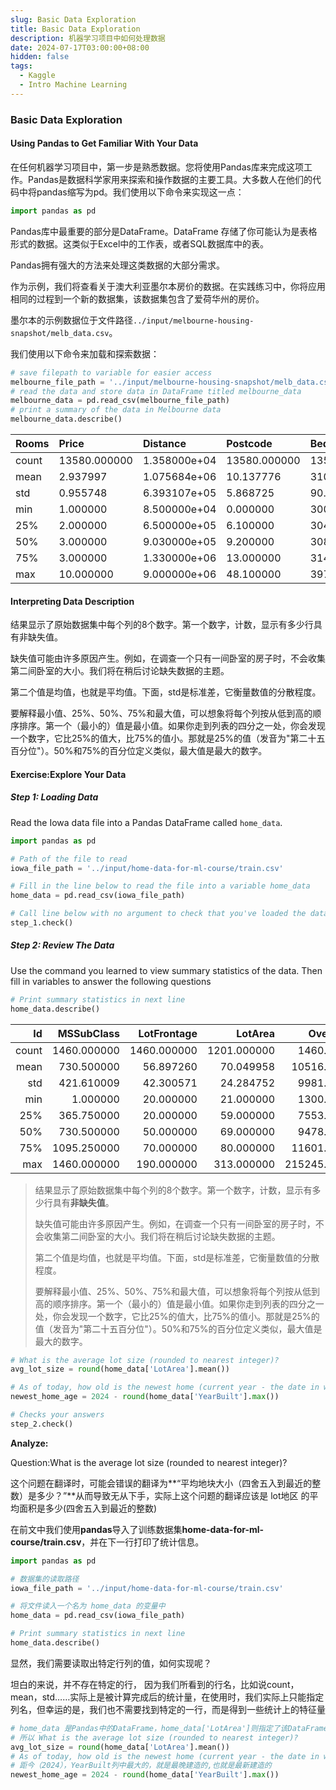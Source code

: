 ```yaml
---
slug: Basic Data Exploration
title: Basic Data Exploration
description: 机器学习项目中如何处理数据
date: 2024-07-17T03:00:00+08:00
hidden: false 
tags:
  -	Kaggle
  - Intro Machine Learning
---
```

### Basic Data Exploration

#### Using Pandas to Get Familiar With Your Data

在任何机器学习项目中，第一步是熟悉数据。您将使用Pandas库来完成这项工作。Pandas是数据科学家用来探索和操作数据的主要工具。大多数人在他们的代码中将pandas缩写为pd。我们使用以下命令来实现这一点：

```python
import pandas as pd	
```

Pandas库中最重要的部分是DataFrame。DataFrame 存储了你可能认为是表格形式的数据。这类似于Excel中的工作表，或者SQL数据库中的表。

Pandas拥有强大的方法来处理这类数据的大部分需求。

作为示例，我们将查看关于澳大利亚墨尔本房价的数据。在实践练习中，你将应用相同的过程到一个新的数据集，该数据集包含了爱荷华州的房价。

墨尔本的示例数据位于文件路径`../input/melbourne-housing-snapshot/melb_data.csv`。

我们使用以下命令来加载和探索数据：

```python
# save filepath to variable for easier access
melbourne_file_path = '../input/melbourne-housing-snapshot/melb_data.csv'
# read the data and store data in DataFrame titled melbourne_data
melbourne_data = pd.read_csv(melbourne_file_path) 
# print a summary of the data in Melbourne data
melbourne_data.describe()	
```

| Rooms | Price        | Distance     | Postcode     | Bedroom2     | Bathroom     | Car          | Landsize     | BuildingArea  | YearBuilt    | Lattitude   | Longtitude   | Propertycount |              |
| :---- | :----------- | :----------- | :----------- | :----------- | :----------- | :----------- | :----------- | :------------ | :----------- | :---------- | :----------- | :------------ | ------------ |
| count | 13580.000000 | 1.358000e+04 | 13580.000000 | 13580.000000 | 13580.000000 | 13580.000000 | 13518.000000 | 13580.000000  | 7130.000000  | 8205.000000 | 13580.000000 | 13580.000000  | 13580.000000 |
| mean  | 2.937997     | 1.075684e+06 | 10.137776    | 3105.301915  | 2.914728     | 1.534242     | 1.610075     | 558.416127    | 151.967650   | 1964.684217 | -37.809203   | 144.995216    | 7454.417378  |
| std   | 0.955748     | 6.393107e+05 | 5.868725     | 90.676964    | 0.965921     | 0.691712     | 0.962634     | 3990.669241   | 541.014538   | 37.273762   | 0.079260     | 0.103916      | 4378.581772  |
| min   | 1.000000     | 8.500000e+04 | 0.000000     | 3000.000000  | 0.000000     | 0.000000     | 0.000000     | 0.000000      | 0.000000     | 1196.000000 | -38.182550   | 144.431810    | 249.000000   |
| 25%   | 2.000000     | 6.500000e+05 | 6.100000     | 3044.000000  | 2.000000     | 1.000000     | 1.000000     | 177.000000    | 93.000000    | 1940.000000 | -37.856822   | 144.929600    | 4380.000000  |
| 50%   | 3.000000     | 9.030000e+05 | 9.200000     | 3084.000000  | 3.000000     | 1.000000     | 2.000000     | 440.000000    | 126.000000   | 1970.000000 | -37.802355   | 145.000100    | 6555.000000  |
| 75%   | 3.000000     | 1.330000e+06 | 13.000000    | 3148.000000  | 3.000000     | 2.000000     | 2.000000     | 651.000000    | 174.000000   | 1999.000000 | -37.756400   | 145.058305    | 10331.000000 |
| max   | 10.000000    | 9.000000e+06 | 48.100000    | 3977.000000  | 20.000000    | 8.000000     | 10.000000    | 433014.000000 | 44515.000000 | 2018.000000 | -37.408530   | 145.526350    | 21650.000000 |

#### Interpreting Data Description

结果显示了原始数据集中每个列的8个数字。第一个数字，计数，显示有多少行具有非缺失值。

缺失值可能由许多原因产生。例如，在调查一个只有一间卧室的房子时，不会收集第二间卧室的大小。我们将在稍后讨论缺失数据的主题。

第二个值是均值，也就是平均值。下面，std是标准差，它衡量数值的分散程度。

要解释最小值、25%、50%、75%和最大值，可以想象将每个列按从低到高的顺序排序。第一个（最小的）值是最小值。如果你走到列表的四分之一处，你会发现一个数字，它比25%的值大，比75%的值小。那就是25%的值（发音为"第二十五百分位"）。50%和75%的百分位定义类似，最大值是最大的数字。

#### Exercise:Explore Your Data

##### Step 1: Loading Data

Read the Iowa data file into a Pandas DataFrame called `home_data`.

```python
import pandas as pd

# Path of the file to read
iowa_file_path = '../input/home-data-for-ml-course/train.csv'

# Fill in the line below to read the file into a variable home_data
home_data = pd.read_csv(iowa_file_path)

# Call line below with no argument to check that you've loaded the data correctly
step_1.check()
```

##### Step 2: Review The Data
Use the command you learned to view summary statistics of the data. Then fill in variables to answer the following questions

```python
# Print summary statistics in next line
home_data.describe()
```

|    Id |  MSSubClass | LotFrontage |     LotArea |   OverallQual | OverallCond |   YearBuilt | YearRemodAdd |  MasVnrArea |  BsmtFinSF1 |         ... | WoodDeckSF | OpenPorchSF | EnclosedPorch |   3SsnPorch | ScreenPorch |    PoolArea |     MiscVal |       MoSold |      YrSold |   SalePrice |               |
| ----: | ----------: | ----------: | ----------: | ------------: | ----------: | ----------: | -----------: | ----------: | ----------: | ----------: | ---------: | ----------: | ------------: | ----------: | ----------: | ----------: | ----------: | -----------: | ----------: | ----------: | ------------- |
| count | 1460.000000 | 1460.000000 | 1201.000000 |   1460.000000 | 1460.000000 | 1460.000000 |  1460.000000 | 1460.000000 | 1452.000000 | 1460.000000 |        ... | 1460.000000 |   1460.000000 | 1460.000000 | 1460.000000 | 1460.000000 | 1460.000000 |  1460.000000 | 1460.000000 | 1460.000000 | 1460.000000   |
|  mean |  730.500000 |   56.897260 |   70.049958 |  10516.828082 |    6.099315 |    5.575342 |  1971.267808 | 1984.865753 |  103.685262 |  443.639726 |        ... |   94.244521 |     46.660274 |   21.954110 |    3.409589 |   15.060959 |    2.758904 |    43.489041 |    6.321918 | 2007.815753 | 180921.195890 |
|   std |  421.610009 |   42.300571 |   24.284752 |   9981.264932 |    1.382997 |    1.112799 |    30.202904 |   20.645407 |  181.066207 |  456.098091 |        ... |  125.338794 |     66.256028 |   61.119149 |   29.317331 |   55.757415 |   40.177307 |   496.123024 |    2.703626 |    1.328095 | 79442.502883  |
|   min |    1.000000 |   20.000000 |   21.000000 |   1300.000000 |    1.000000 |    1.000000 |  1872.000000 | 1950.000000 |    0.000000 |    0.000000 |        ... |    0.000000 |      0.000000 |    0.000000 |    0.000000 |    0.000000 |    0.000000 |     0.000000 |    1.000000 | 2006.000000 | 34900.000000  |
|   25% |  365.750000 |   20.000000 |   59.000000 |   7553.500000 |    5.000000 |    5.000000 |  1954.000000 | 1967.000000 |    0.000000 |    0.000000 |        ... |    0.000000 |      0.000000 |    0.000000 |    0.000000 |    0.000000 |    0.000000 |     0.000000 |    5.000000 | 2007.000000 | 129975.000000 |
|   50% |  730.500000 |   50.000000 |   69.000000 |   9478.500000 |    6.000000 |    5.000000 |  1973.000000 | 1994.000000 |    0.000000 |  383.500000 |        ... |    0.000000 |     25.000000 |    0.000000 |    0.000000 |    0.000000 |    0.000000 |     0.000000 |    6.000000 | 2008.000000 | 163000.000000 |
|   75% | 1095.250000 |   70.000000 |   80.000000 |  11601.500000 |    7.000000 |    6.000000 |  2000.000000 | 2004.000000 |  166.000000 |  712.250000 |        ... |  168.000000 |     68.000000 |    0.000000 |    0.000000 |    0.000000 |    0.000000 |     0.000000 |    8.000000 | 2009.000000 | 214000.000000 |
|   max | 1460.000000 |  190.000000 |  313.000000 | 215245.000000 |   10.000000 |    9.000000 |  2010.000000 | 2010.000000 | 1600.000000 | 5644.000000 |        ... |  857.000000 |    547.000000 |  552.000000 |  508.000000 |  480.000000 |  738.000000 | 15500.000000 |   12.000000 | 2010.000000 | 755000.000000 |

> 结果显示了原始数据集中每个列的8个数字。第一个数字，计数，显示有多少行具有**非缺失值**。
>
> 缺失值可能由许多原因产生。例如，在调查一个只有一间卧室的房子时，不会收集第二间卧室的大小。我们将在稍后讨论缺失数据的主题。
>
> 第二个值是均值，也就是平均值。下面，std是标准差，它衡量数值的分散程度。
>
> 要解释最小值、25%、50%、75%和最大值，可以想象将每个列按从低到高的顺序排序。第一个（最小的）值是最小值。如果你走到列表的四分之一处，你会发现一个数字，它比25%的值大，比75%的值小。那就是25%的值（发音为"第二十五百分位"）。50%和75%的百分位定义类似，最大值是最大的数字。

```python
# What is the average lot size (rounded to nearest integer)?
avg_lot_size = round(home_data['LotArea'].mean())

# As of today, how old is the newest home (current year - the date in which it was built)
newest_home_age = 2024 - round(home_data['YearBuilt'].max())

# Checks your answers
step_2.check()
```

**Analyze:**

Question:What is the average lot size (rounded to nearest integer)?

这个问题在翻译时，可能会错误的翻译为**“平均地块大小（四舍五入到最近的整数）是多少？”**从而导致无从下手，实际上这个问题的翻译应该是 lot地区 的平均面积是多少(四舍五入到最近的整数)

在前文中我们使用**pandas**导入了训练数据集**home-data-for-ml-course/train.csv**，并在下一行打印了统计信息。

```python
import pandas as pd

# 数据集的读取路径
iowa_file_path = '../input/home-data-for-ml-course/train.csv'

# 将文件读入一个名为 home_data 的变量中
home_data = pd.read_csv(iowa_file_path)

# Print summary statistics in next line
home_data.describe()
```

显然，我们需要读取出特定行列的值，如何实现呢？

坦白的来说，并不存在特定的行， 因为我们所看到的行名，比如说count，mean，std……实际上是被计算完成后的统计量，在使用时，我们实际上只能指定列名，但幸运的是，我们也不需要找到特定的一行，而是得到一些统计上的特征量

```python
# home_data 是Pandas中的DataFrame，home_data['LotArea']则指定了该DataFrame中名为LotArea的列，而 mean()方法则用于计算均值，同样的 max()方法用于计算最大值
# 所以 What is the average lot size (rounded to nearest integer)?
avg_lot_size = round(home_data['LotArea'].mean())
# As of today, how old is the newest home (current year - the date in which it was built)
# 距今（2024），YearBuilt列中最大的，就是最晚建造的,也就是最新建造的
newest_home_age = 2024 - round(home_data['YearBuilt'].max())
```

